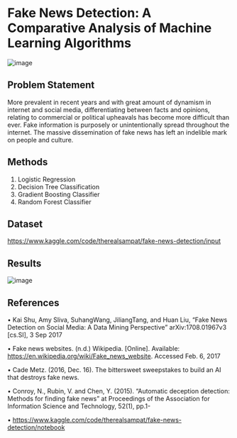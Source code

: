 # Fake News Detection: A Comparative Analysis of Machine Learning Algorithms
![image](https://github.com/user-attachments/assets/c5f0c000-b3c7-4163-8d71-a59f17dea357)

## Problem Statement
More prevalent in recent years and with great amount of dynamism in internet and social media, differentiating between facts and opinions, relating to commercial or political upheavals has become more difficult than ever. Fake information is purposely or unintentionally spread throughout the internet. The massive dissemination of fake news has left an indelible mark on people and culture.

## Methods
 1. Logistic Regression
 2. Decision Tree Classification
 3. Gradient Boosting Classifier
 4. Random Forest Classifier

## Dataset
https://www.kaggle.com/code/therealsampat/fake-news-detection/input

## Results
![image](https://github.com/user-attachments/assets/8bd2aa84-422a-4ca0-af92-13c200cb52d6)

## References 
 • Kai Shu, Amy Sliva, SuhangWang, JiliangTang, and Huan Liu, “Fake News Detection on Social Media: A Data Mining Perspective” arXiv:1708.01967v3 [cs.SI], 3 Sep 2017
 
 • Fake news websites. (n.d.) Wikipedia. [Online]. Available: https://en.wikipedia.org/wiki/Fake_news_website. Accessed Feb. 6, 2017
 
 • Cade Metz. (2016, Dec. 16). The bittersweet sweepstakes to build an AI that destroys fake news.
 
 • Conroy, N., Rubin, V. and Chen, Y. (2015). “Automatic deception detection: Methods for finding fake news” at Proceedings of the Association for Information Science and Technology, 52(1), pp.1-

 • https://www.kaggle.com/code/therealsampat/fake-news-detection/notebook

